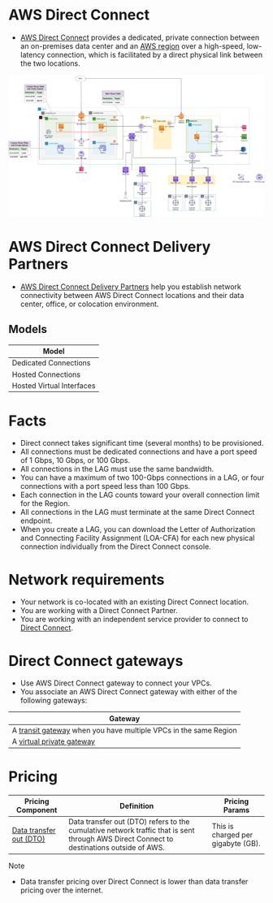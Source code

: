 # AWS Direct Connect
- [AWS Direct Connect](https://aws.amazon.com/directconnect/) provides a dedicated, private connection between an on-premises data center and an [AWS region](../../AWS-Global-Architecture-Region-AZ.md) over a high-speed, low-latency connection, which is facilitated by a direct physical link between the two locations.

![img.png](../3_NetworkFoundationsVPC/assets/AWS_VPC.png)

# AWS Direct Connect Delivery Partners
- [AWS Direct Connect Delivery Partners](https://aws.amazon.com/directconnect/partners/?partner-solutions-cards.sort-by=item.additionalFields.partnerNameLower&partner-solutions-cards.sort-order=asc&awsf.partner-solutions-filter-location=*all) help you establish network connectivity between AWS Direct Connect locations and their data center, office, or colocation environment.

## Models

| Model                     |
|---------------------------|
| Dedicated Connections     |
| Hosted Connections        |
| Hosted Virtual Interfaces |

# Facts
- Direct connect takes significant time (several months) to be provisioned.
- All connections must be dedicated connections and have a port speed of 1 Gbps, 10 Gbps, or 100 Gbps.
- All connections in the LAG must use the same bandwidth.
- You can have a maximum of two 100-Gbps connections in a LAG, or four connections with a port speed less than 100 Gbps. 
- Each connection in the LAG counts toward your overall connection limit for the Region.
- All connections in the LAG must terminate at the same Direct Connect endpoint.
- When you create a LAG, you can download the Letter of Authorization and Connecting Facility Assignment (LOA-CFA) for each new physical connection individually from the Direct Connect console.

# Network requirements 
- Your network is co-located with an existing Direct Connect location.
- You are working with a Direct Connect Partner.
- You are working with an independent service provider to connect to [Direct Connect]().

# Direct Connect gateways
- Use AWS Direct Connect gateway to connect your VPCs. 
- You associate an AWS Direct Connect gateway with either of the following gateways:

| Gateway                                                                                                                             |
|-------------------------------------------------------------------------------------------------------------------------------------|
| A [transit gateway](../3_NetworkFoundationsVPC/ConnectBetweenVPCs/TransitGateway.md) when you have multiple VPCs in the same Region |
| A [virtual private gateway](../3_NetworkFoundationsVPC/VirtualPrivateGateway.md)                                                    |

# Pricing

| Pricing Component                                                        | Definition                                                                                                                               | Pricing Params                     |
|--------------------------------------------------------------------------|------------------------------------------------------------------------------------------------------------------------------------------|------------------------------------|
| [Data transfer out (DTO)](https://aws.amazon.com/directconnect/pricing/) | Data transfer out (DTO) refers to the cumulative network traffic that is sent through AWS Direct Connect to destinations outside of AWS. | This is charged per gigabyte (GB). |

Note
- Data transfer pricing over Direct Connect is lower than data transfer pricing over the internet.

